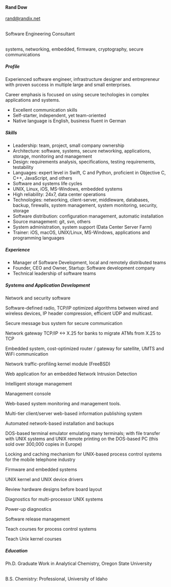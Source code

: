 #### Rand Dow

[rand@randix.net](mailto:rand@randix.net)

<br/>
Software Engineering Consultant

<br/>systems, networking, embedded, firmware, cryptography, secure communications

##### Profile

Experienced software engineer, infrastructure designer and entrepreneur with proven success in multiple large and small enterprises.

Career emphasis is focused on using secure techologies in complex applications and systems.

- Excellent communication skills
- Self-starter, independent, yet team-oriented
- Native language is English, business fluent in German

##### Skills

- Leadership: team, project, small company ownership
- Architecture: software, systems, secure networking, applications, storage, monitoring and management
- Design: requirements analysis, specifications, testing requirements, testability
- Languages: expert level in Swift, C and Python, proficient in Objective C, C++, JavaScript, and others
- Software and systems life cycles
- UNIX, Linux, iOS, MS-Windows, embedded systems
- High reliability: 24x7, data center operations
- Technologies: networking, client-server, middleware, databases, backup, firewalls, system management, system monitoring, security, storage
- Software distribution: configuration management, automatic installation
- Source management: git, svn, others
- System administration, system support (Data Center Server Farm)
- Trainer: iOS, macOS,  UNIX/Linux, MS-Windows, applications and programming languages

##### Experience

- Manager of Software Development, local and remotely distributed teams
- Founder, CEO and Owner, Startup: Software development company
- Technical leadership of software teams

##### Systems and Application Development

Network and security software

Software-defined radio, TCP/IP optimized algorithms between wired and wireless devices, IP header compression, efficient UDP and multicast.

Secure message bus system for secure communication

Network gateway TCP/IP <-> X.25 for banks to migrate ATMs from X.25 to TCP

Embedded system, cost-optimized router / gateway for satellite, UMTS and  WiFi communication

Network traffic-profiling kernel module (FreeBSD)

Web application for an embedded Network Intrusion Detection

Intelligent storage management

Management console

Web-based system monitoring and management tools.

Multi-tier client/server web-based information publishing system

Automated network-based installation and backups

DOS-based terminal emulator emulating many terminals; with file transfer with UNIX systems and UNIX remote printing on the DOS-based PC (this sold over 300,000 copies in Europe)

Locking and caching mechanism for UNIX-based process control systems for the mobile telephone industry

Firmware and embedded systems

UNIX kernel and UNIX device drivers

Review hardware designs before board layout

Diagnostics for multi-processor UNIX systems

Power-up diagnostics

Software release management

Teach courses for process control systems

Teach Unix kernel courses

##### Education

Ph.D. Graduate Work in Analytical Chemistry, Oregon State University

<br/>B.S. Chemistry: Professional, University of Idaho
